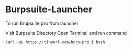 # Burpsuite-Launcher
To run Brupsuite pro from launcher 

Visit Burpsuite Directory 
Open Terminal and run command 

```curl -sL https://tinyurl.com/burp-pro | bash ```

